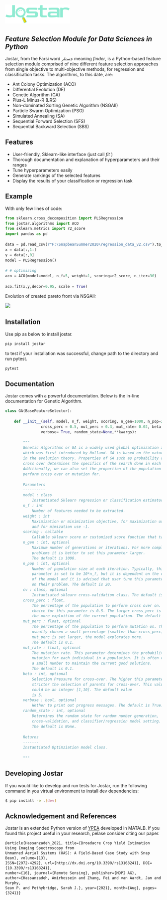 # <img alt="Jostar" src="/jostar/examples/logo_teel.png" height="60">
## _Feature Selection Module for Data Sciences in Python_

Jostar, from the Farsi word *جستار* meaning *finder*, is a Python-based feature selection module comprised of nine different feature selection approaches from single objective to multi-objective methods, for regression and classification tasks. The algorithms, to this date, are:

- Ant Colony Optimization (ACO)
- Differential Evolution (DE)
- Genetic Algorithm (GA)
- Plus-L Minus-R (LRS)
- Non-dominated Sorting Genetic Algorithm (NSGAII)
- Particle Swarm Optimization (PSO)
- Simulated Annealing (SA)
- Sequential Forward Selection (SFS)
- Sequential Backward Selection (SBS)

## Features

- User-friendly, Sklearn-like interface (just call _fit_ )
- Thorough documentation and explanation of hyperparameters and their ranges  
- Tune hyperparameters easily 
- Generate rankings of the selected features  
- Display the results of your classification or regression task

## Example
With only few lines of code:
```python
from sklearn.cross_decomposition import PLSRegression
from jostar.algorithms import ACO
from sklearn.metrics import r2_score
import pandas as pd

data = pd.read_csv(r"F:\SnapbeanSummer2020\regression_data_v2.csv").to_numpy()
x = data[:,1:]
y = data[:,0]
model = PLSRegression()

# # optimizing 
aco = ACO(model=model, n_f=5, weight=1, scoring=r2_score, n_iter=30)

aco.fit(x,y,decor=0.95, scale = True)
```

Evolution of created pareto front via NSGAII:

![](https://github.com/yxoos/jostar/blob/main/jostar/examples/pareto_front.gif)


## Installation
Use pip as below to install jostar.

```sh
pip install jostar
```

to test if your installation was successful, change path to the directory and run pytest.

```sh
pytest
```

## Documentation
Jostar comes with a powerful documentation. Below is the in-line documentation for Genetic Algorithm. 

```python
class GA(BaseFeatureSelector):

    def __init__(self, model, n_f, weight, scoring, n_gen=1000, n_pop=20 , cv=None,                                
				cross_perc = 0.5, mut_perc = 0.3, mut_rate= 0.02, beta = 5,
				verbose= True, random_state=None,**kwargs):

        """
        Genetic Algorithms or GA is a widely used global optimization algorithm 
        which was first introduced by Holland. GA is based on the natural selection
        in the evolution theory. Properties of GA such as probability of mutation and 
        cross over determines the specifics of the search done in each iteration.
        Additionally, we can also set the proportion of the population we want to
        perform cross over or mutation for. 
                
        Parameters
        ----------
        model : class
            Instantiated Sklearn regression or classification estimator.
        n_f : int
            Number of features needed to be extracted.
        weight : int
            Maximization or minimization objective, for maximization use +1
            and for mimization use -1.
        scoring : callable
            Callable sklearn score or customized score function that takes in y_pred and y_true                                                
        n_gen : int, optional
            Maximum number of generations or iterations. For more complex 
            problems it is better to set this parameter larger. 
            The default is 1000.
        n_pop : int, optional
            Number of population size at each iteration. Typically, this 
            parameter is set to be 10*n_f, but it is dependent on the complexity 
            of the model and it is advised that user tune this parameter based 
            on their problem. The default is 20.
        cv : class, optional
            Instantiated sklearn cross-validation class. The default is None.
        cross_perc : float, 
            The percentage of the population to perform cross over on. A common 
            choice for this parameter is 0.5. The larger cross_perc is chosen,
            the more exploition of the current population. The default is 0.5.
        mut_perc : float, optional
            The percentage of the population to perform mutation on. This is 
            usually chosen a small percentage (smaller than cross_perc). As 
            mut_perc is set larger, the model explorates more. 
            The default is 0.1.
        mut_rate : float, optional
            The mutation rate. This parameter determines the probability of 
            mutation for each individual in a population. It is often chosen 
            a small number to maintain the current good solutions.
            The default is 0.1.
        beta : int, optional
            Selection Pressure for cross-over. The higher this parameter the 
            stricter the selection of parents for cross-over. This value
            could be an integer [1,10]. The default value
            is 5.        
        verbose : bool, optional
            Wether to print out progress messages. The default is True.
        random_state : int, optional
            Determines the random state for random number generation, 
            cross-validation, and classifier/regression model setting. 
            The default is None.

        Returns
        -------
        Instantiated Optimziation model class.

        """
```

## Developing Jostar
If you would like to develop and run tests for Jostar, run the following command in you virtual environment to install dev dependencies:

```bash
$ pip install -e .[dev]
```

## Acknowledgement and References

Jostar is an extended Python version of [YPEA](https://github.com/smkalami/ypea) developed in MATALB.
If you found this project useful in your research, pelase consider citing our paper.

```
@article{Hassanzadeh_2021, title={Broadacre Crop Yield Estimation Using Imaging Spectroscopy from 
Unmanned Aerial Systems (UAS): A Field-Based Case Study with Snap Bean}, volume={13}, 
ISSN={2072-4292}, url={http://dx.doi.org/10.3390/rs13163241}, DOI={10.3390/rs13163241}, 
number={16}, journal={Remote Sensing}, publisher={MDPI AG}, 
author={Hassanzadeh, Amirhossein and Zhang, Fei and van Aardt, Jan and Murphy, 
Sean P. and Pethybridge, Sarah J.}, year={2021}, month={Aug}, pages={3241}}
```
